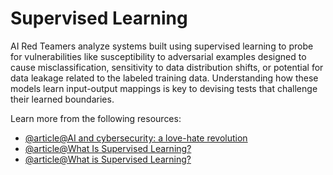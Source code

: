 # Supervised Learning

AI Red Teamers analyze systems built using supervised learning to probe for vulnerabilities like susceptibility to adversarial examples designed to cause misclassification, sensitivity to data distribution shifts, or potential for data leakage related to the labeled training data. Understanding how these models learn input-output mappings is key to devising tests that challenge their learned boundaries.

Learn more from the following resources:

- [@article@AI and cybersecurity: a love-hate revolution](https://www.alter-solutions.com/en-us/articles/ai-cybersecurity-love-hate-revolution)
- [@article@What Is Supervised Learning?](https://www.ibm.com/think/topics/supervised-learning)
- [@article@What is Supervised Learning?](https://cloud.google.com/discover/what-is-supervised-learning)
